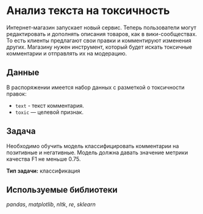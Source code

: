 # Анализ текста на токсичность
Интернет-магазин запускает новый сервис. Теперь пользователи могут редактировать и дополнять описания товаров, как в вики-сообществах. 
То есть клиенты предлагают свои правки и комментируют изменения других. Магазину нужен инструмент, который будет искать токсичные комментарии и отправлять их на модерацию.



## Данные
В распоряжении имеется набор данных с разметкой о токсичности правок:
* `text`  - текст комментария.
* `toxic` — целевой признак.

## Задача
Необходимо обучить модель классифицировать комментарии на позитивные и негативные.
Модель должна давать значение метрики качества F1 не меньше 0.75.

**Тип задачи:** классификация


## Используемые библиотеки
*pandas*, *matplotlib*, *nltk*, *re*, *sklearn*